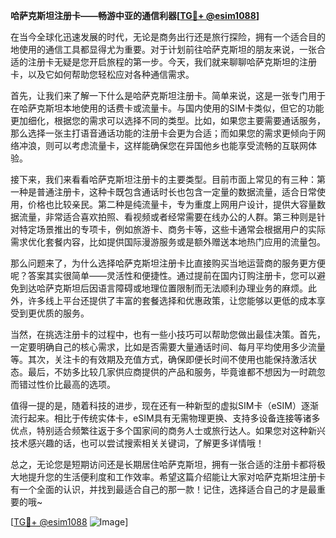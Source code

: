 **哈萨克斯坦注册卡——畅游中亚的通信利器[[TG💪+ @esim1088](https://t.me/s/esim1088)]**

在当今全球化迅速发展的时代，无论是商务出行还是旅行探险，拥有一个适合目的地使用的通信工具都显得尤为重要。对于计划前往哈萨克斯坦的朋友来说，一张合适的注册卡无疑是您开启旅程的第一步。今天，我们就来聊聊哈萨克斯坦的注册卡，以及它如何帮助您轻松应对各种通信需求。

首先，让我们来了解一下什么是哈萨克斯坦注册卡。简单来说，这是一张专门用于在哈萨克斯坦本地使用的话费卡或流量卡。与国内使用的SIM卡类似，但它的功能更加细化，根据您的需求可以选择不同的类型。比如，如果您主要需要通话服务，那么选择一张主打语音通话功能的注册卡会更为合适；而如果您的需求更倾向于网络冲浪，则可以考虑流量卡，这样能确保您在异国他乡也能享受流畅的互联网体验。

接下来，我们来看看哈萨克斯坦注册卡的主要类型。目前市面上常见的有三种：第一种是普通注册卡，这种卡既包含通话时长也包含一定量的数据流量，适合日常使用，价格也比较亲民。第二种是纯流量卡，专为重度上网用户设计，提供大容量数据流量，非常适合喜欢拍照、看视频或者经常需要在线办公的人群。第三种则是针对特定场景推出的专项卡，例如旅游卡、商务卡等，这些卡通常会根据用户的实际需求优化套餐内容，比如提供国际漫游服务或是额外赠送本地热门应用的流量包。

那么问题来了，为什么选择哈萨克斯坦注册卡比直接购买当地运营商的服务更方便呢？答案其实很简单——灵活性和便捷性。通过提前在国内订购注册卡，您可以避免到达哈萨克斯坦后因语言障碍或地理位置限制而无法顺利办理业务的麻烦。此外，许多线上平台还提供了丰富的套餐选择和优惠政策，让您能够以更低的成本享受到更优质的服务。

当然，在挑选注册卡的过程中，也有一些小技巧可以帮助您做出最佳决策。首先，一定要明确自己的核心需求，比如是否需要大量通话时间、每月平均使用多少流量等。其次，关注卡的有效期及充值方式，确保即便长时间不使用也能保持激活状态。最后，不妨多比较几家供应商提供的产品和服务，毕竟谁都不想因为一时疏忽而错过性价比最高的选项。

值得一提的是，随着科技的进步，现在还有一种新型的虚拟SIM卡（eSIM）逐渐流行起来。相比于传统实体卡，eSIM具有无需物理更换、支持多设备连接等诸多优点，特别适合频繁往返于多个国家间的商务人士或旅行达人。如果您对这种新兴技术感兴趣的话，也可以尝试搜索相关关键词，了解更多详情哦！

总之，无论您是短期访问还是长期居住哈萨克斯坦，拥有一张合适的注册卡都将极大地提升您的生活便利度和工作效率。希望这篇介绍能让大家对哈萨克斯坦注册卡有一个全面的认识，并找到最适合自己的那一款！记住，选择适合自己的才是最重要的哦~

[[TG💪+ @esim1088](https://t.me/s/esim1088) ![Image](https://i.postimg.cc/4NQfJmqS/Snipaste-2025-05-13-00-14-12.png)]